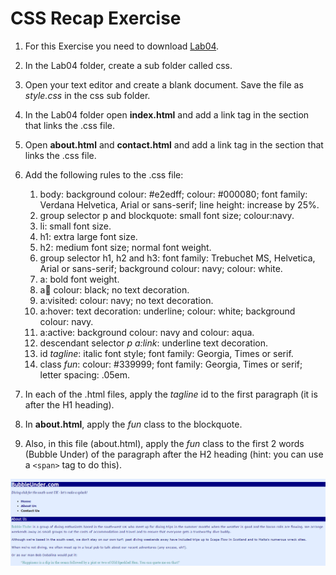# CSS Recap Exercise

1. For this Exercise you need to download [Lab04](archives/Lab_04.zip).
2. In the Lab04 folder, create a sub folder called css.
3. Open your text editor and create a blank document. Save the file as *style.css* in the css sub folder.
4. In the Lab04 folder open **index.html** and add a link tag in the <head> section that links the .css file.
4. Open **about.html** and **contact.html** and add a link tag in the <head> section that links the .css file.
5. Add the following rules to the .css file:

    1. body: background colour: #e2edff; colour: #000080; font family:  Verdana Helvetica, Arial or sans-serif; line height: increase by 25%.
    2. group selector p and blockquote: small font size; colour:navy.
    3. li: small font size.
    4. h1: extra large font size.
    5. h2: medium font size; normal font weight.
    6. group selector h1, h2 and h3: font family: Trebuchet MS, Helvetica, Arial or sans-serif; background colour: navy; colour: white.
    7. a: bold font weight.
    8. a:link: colour: black; no text decoration.
    9. a:visited: colour: navy; no text decoration.
    10. a:hover: text decoration: underline; colour: white; background colour: navy.
    11. a:active: background colour: navy and colour: aqua.
    12. descendant selector *p a:link*: underline text decoration.
    13. id *tagline*: italic font style; font family: Georgia, Times or serif.
    14. class *fun*: colour: #339999; font family: Georgia, Times or serif; letter spacing: .05em.
   
6. In each of the .html files, apply the *tagline* id to the first paragraph (it is after the H1 heading).
7. In **about.html**, apply the *fun* class to the blockquote.
8. Also, in this file (about.html), apply the *fun* class to the first 2 words  (Bubble Under) of the paragraph after the H2 heading (hint: you can use a `<span>` tag to do this).

![](img/screen.png)
